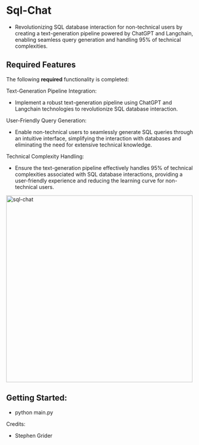 # Sql-Chat
* Revolutionizing SQL database interaction for non-technical users by creating a text-generation pipeline powered by ChatGPT and Langchain, enabling seamless query generation and handling 95% of technical complexities.


## Required Features

The following **required** functionality is completed:

Text-Generation Pipeline Integration:

* Implement a robust text-generation pipeline using ChatGPT and Langchain technologies to revolutionize SQL database interaction.

User-Friendly Query Generation:

* Enable non-technical users to seamlessly generate SQL queries through an intuitive interface, simplifying the interaction with databases and eliminating the need for extensive technical knowledge.
  
Technical Complexity Handling:

* Ensure the text-generation pipeline effectively handles 95% of technical complexities associated with SQL database interactions, providing a user-friendly experience and reducing the learning curve for non-technical users.

<img width="500" alt="sql-chat" src="https://github.com/akhmadmamirov/sql-chat/assets/105142060/ffec0d54-d469-4ed3-afb7-013a56fc30c7">

## Getting Started:
* python main.py 

Credits:

* Stephen Grider
